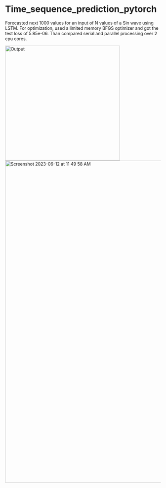 # Time_sequence_prediction_pytorch
Forecasted next 1000 values for an input of N values of a Sin wave using LSTM. For optimization, used a limited memory BFGS optimizer and got the test loss of 5.85e-06. Than compared serial and parallel processing over 2 cpu cores.


<img width="371" alt="Output" src="https://github.com/harsh2198/Time_sequence_prediction_pytorch/assets/49284471/f112f0cb-21e9-46c8-9c79-6ca7c77716e6">

<img width="1039" alt="Screenshot 2023-06-12 at 11 49 58 AM" src="https://github.com/harsh2198/Time_sequence_prediction_pytorch/assets/49284471/99ce9be4-d00c-45c5-9b07-0adc9f411231">
